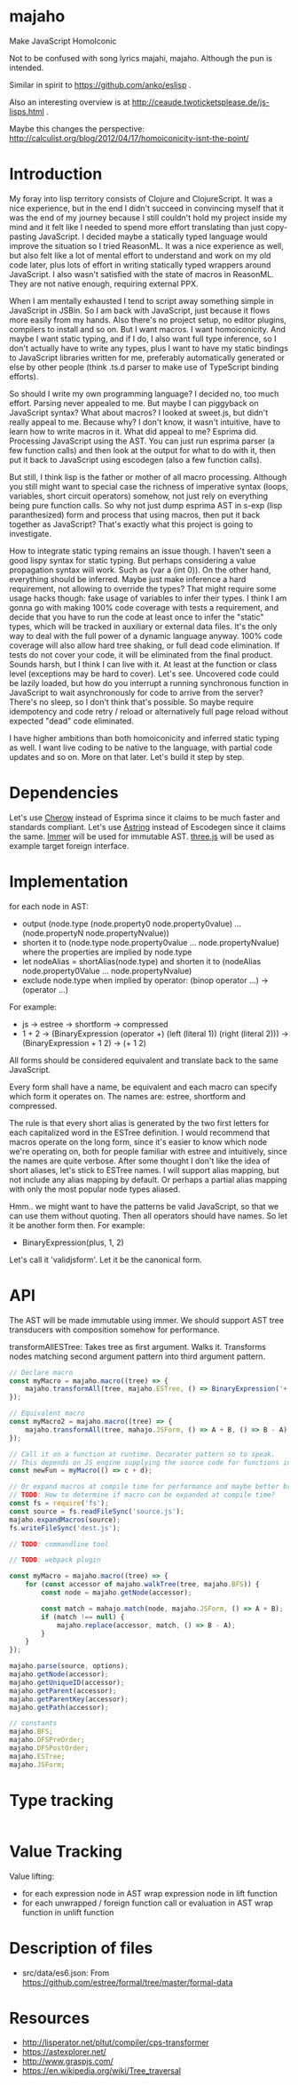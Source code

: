 # majaho

Make JavaScript HomoIconic

Not to be confused with song lyrics majahi, majaho. Although the pun is intended.

Similar in spirit to https://github.com/anko/eslisp .

Also an interesting overview is at http://ceaude.twoticketsplease.de/js-lisps.html .

Maybe this changes the perspective: http://calculist.org/blog/2012/04/17/homoiconicity-isnt-the-point/

# Introduction

My foray into lisp territory consists of Clojure and ClojureScript. It was a nice experience, but in the end I didn't succeed in convincing myself that it was the end of my journey because I still couldn't hold my project inside my mind and it felt like I needed to spend more effort translating than just copy-pasting JavaScript. I decided maybe a statically typed language would improve the situation so I tried ReasonML. It was a nice experience as well, but also felt like a lot of mental effort to understand and work on my old code later, plus lots of effort in writing statically typed wrappers around JavaScript. I also wasn't satisfied with the state of macros in ReasonML. They are not native enough, requiring external PPX.

When I am mentally exhausted I tend to script away something simple in JavaScript in JSBin. So I am back with JavaScript, just because it flows more easily from my hands. Also there's no project setup, no editor plugins, compilers to install and so on. But I want macros. I want homoiconicity. And maybe I want static typing, and if I do, I also want full type inference, so I don't actually have to write any types, plus I want to have my static bindings to JavaScript libraries written for me, preferably automatically generated or else by other people (think .ts.d parser to make use of TypeScript binding efforts).

So should I write my own programming language? I decided no, too much effort. Parsing never appealed to me. But maybe I can piggyback on JavaScript syntax? What about macros? I looked at sweet.js, but didn't really appeal to me. Because why? I don't know, it wasn't intuitive, have to learn how to write macros in it. What did appeal to me? Esprima did. Processing JavaScript using the AST. You can just run esprima parser (a few function calls) and then look at the output for what to do with it, then put it back to JavaScript using escodegen (also a few function calls).

But still, I think lisp is the father or mother of all macro processing. Although you still might want to special case the richness of imperative syntax (loops, variables, short circuit operators) somehow, not just rely on everything being pure function calls. So why not just dump esprima AST in s-exp (lisp paranthesized) form and process that using macros, then put it back together as JavaScript? That's exactly what this project is going to investigate.

How to integrate static typing remains an issue though. I haven't seen a good lispy syntax for static typing. But perhaps considering a value propagation syntax will work. Such as (var a (int 0)). On the other hand, everything should be inferred. Maybe just make inference a hard requirement, not allowing to override the types? That might require some usage hacks though: fake usage of variables to infer their types. I think I am gonna go with making 100% code coverage with tests a requirement, and decide that you have to run the code at least once to infer the "static" types, which will be tracked in auxiliary or external data files. It's the only way to deal with the full power of a dynamic language anyway. 100% code coverage will also allow hard tree shaking, or full dead code elimination. If tests do not cover your code, it will be eliminated from the final product. Sounds harsh, but I think I can live with it. At least at the function or class level (exceptions may be hard to cover). Let's see. Uncovered code could be lazily loaded, but how do you interrupt a running synchronous function in JavaScript to wait asynchronously for code to arrive from the server? There's no sleep, so I don't think that's possible. So maybe require idempotency and code retry / reload or alternatively full page reload without expected "dead" code eliminated.

I have higher ambitions than both homoiconicity and inferred static typing as well. I want live coding to be native to the language, with partial code updates and so on. More on that later. Let's build it step by step.

# Dependencies

Let's use [Cherow](https://github.com/cherow/cherow) instead of Esprima since it claims to be much faster and standards compliant.
Let's use [Astring](https://github.com/davidbonnet/astring) instead of Escodegen since it claims the same.
[Immer](https://github.com/mweststrate/immer) will be used for immutable AST.
[three.js](https://github.com/mrdoob/three.js/) will be used as example target foreign interface.

# Implementation

for each node in AST:
 - output (node.type (node.property0 node.property0value) ... (node.propertyN node.propertyNvalue))
 - shorten it to (node.type node.property0value ... node.propertyNvalue) where the properties are implied by node.type
 - let nodeAlias = shortAlias(node.type) and shorten it to (nodeAlias node.property0Value ... node.propertyNvalue)
 - exclude node.type when implied by operator: (binop operator ...) -> (operator ...)

For example:
 - js -> estree -> shortform -> compressed
 - 1 + 2 -> (BinaryExpression (operator +) (left (literal 1)) (right (literal 2))) -> (BinaryExpression + 1 2) -> (+ 1 2)
 
All forms should be considered equivalent and translate back to the same JavaScript.

Every form shall have a name, be equivalent and each macro can specify which form it operates on.
The names are: estree, shortform and compressed.

The rule is that every short alias is generated by the two first letters for each capitalized word in the ESTree definition.
I would recommend that macros operate on the long form, since it's easier to know which node we're operating on,
both for people familiar with estree and intuitively, since the names are quite verbose.
After some thought I don't like the idea of short aliases, let's stick to ESTree names.
I will support alias mapping, but not include any alias mapping by default.
Or perhaps a partial alias mapping with only the most popular node types aliased.

Hmm.. we might want to have the patterns be valid JavaScript, so that we can use them without quoting.
Then all operators should have names. So let it be another form then. For example:
 - BinaryExpression(plus, 1, 2)

Let's call it 'validjsform'. Let it be the canonical form.

# API

The AST will be made immutable using immer.
We should support AST tree transducers with composition somehow for performance.

transformAllESTree: Takes tree as first argument. Walks it.
Transforms nodes matching second argument pattern into third argument pattern.

```javascript
// Declare macro
const myMacro = majaho.macro((tree) => {
    majaho.transformAll(tree, majaho.ESTree, () => BinaryExpression('+', A, B), () => BinaryExpression('-', B, A));
});

// Equivalent macro
const myMacro2 = majaho.macro((tree) => {
    majaho.transformAll(tree, mahajo.JSForm, () => A + B, () => B - A);
});

// Call it on a function at runtime. Decorator pattern so to speak.
// This depends on JS engine supplying the source code for functions in its object.
const newFun = myMacro(() => c + d);

// Or expand macros at compile time for performance and maybe better browser support (?)
// TODO: How to determine if macro can be expanded at compile time?
const fs = require('fs');
const source = fs.readFileSync('source.js');
majaho.expandMacros(source);
fs.writeFileSync('dest.js');

// TODO: commandline tool

// TODO: webpack plugin
```

```javascript
const myMacro = majaho.macro((tree) => {
    for (const accessor of majaho.walkTree(tree, majaho.BFS)) {
        const node = majaho.getNode(accessor);

        const match = mahajo.match(node, majaho.JSForm, () => A + B);
        if (match !== null) {
            majaho.replace(accessor, match, () => B - A);
        }
    }
});

majaho.parse(source, options);
majaho.getNode(accessor);
majaho.getUniqueID(accessor);
majaho.getParent(accessor);
majaho.getParentKey(accessor);
majaho.getPath(accessor);

// constants
majaho.BFS;
majaho.DFSPreOrder;
majaho.DFSPostOrder;
majaho.ESTree;
majaho.JSForm;
```

# Type tracking

```javascript

```

# Value Tracking

Value lifting:
 - for each expression node in AST wrap expression node in lift function
 - for each unwrapped / foreign function call or evaluation in AST wrap function in unlift function


# Description of files

 - src/data/es6.json: From https://github.com/estree/formal/tree/master/formal-data

# Resources
  - http://lisperator.net/pltut/compiler/cps-transformer
  - https://astexplorer.net/
  - http://www.graspjs.com/
  - https://en.wikipedia.org/wiki/Tree_traversal
